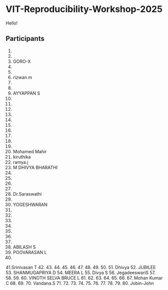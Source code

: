 # VIT-Reproducibility-Workshop-2025

Hello!

## Participants


1.
2.
3. GORO-X
4.
5.
6. rizwan.m
7.
8.
9. AYYAPPAN S
10.
11.
12.
13.
14.
15.
16.
17.
18.
19.
20. Mohamed Mahir
21. kiruthika
22. ramya.j
23. M DHIVYA BHARATHI
24.
25.
26.
27.
28. Dr.Saraswathi
29.
30. YOGESHWARAN
31.
32.
33.
34.
35.
36.
37.
38. ABILASH S
39. POOVARASAN L
40.
41.Srinivasan T
42.
43.
44.
45.
46.
47.
48.
49.
50.
51. Dhivya
52. JUBILEE
53. SHANMUGAPRIYA D
54. MEERA L
55. Divya S
56. JegadeeswariS
57.
58.
59.
60. VINOTH SELVA BRUCE L
61.
62.
63.
64.
65.
66.
67. Mohan Kumar C
68.
69.
70. Vandana.S
71.
72.
73.
74.
75.
76.
77.
78.
79.
80. Jobin-John
